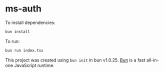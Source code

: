 # ms-auth

To install dependencies:

```bash
bun install
```

To run:

```bash
bun run index.tsx
```

This project was created using `bun init` in bun v1.0.25. [Bun](https://bun.sh) is a fast all-in-one JavaScript runtime.
